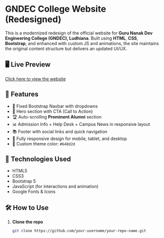 # GNDEC College Website (Redesigned)

This is a modernized redesign of the official website for **Guru Nanak Dev Engineering College (GNDEC), Ludhiana**. Built using **HTML**, **CSS**, **Bootstrap**, and enhanced with custom JS and animations, the site maintains the original content structure but delivers an updated UI/UX.

## 🖥️ Live Preview
[Click here to view the website]([https://your-github-username.github.io/your-repo-name](https://abhishekrajput55.github.io/Bootstrap_Learning/))

## 🎯 Features

- 📌 Fixed Bootstrap Navbar with dropdowns
- 🎯 Hero section with CTA (Call to Action)
- 🏆 Auto-scrolling **Prominent Alumni** section
- 📊 Admission Info + Help Desk + Campus News in responsive layout
- 📚 Footer with social links and quick navigation
- 📱 Fully responsive design for mobile, tablet, and desktop
- 🎨 Custom theme color: `#648d2d`

## 🚀 Technologies Used

- HTML5  
- CSS3  
- Bootstrap 5  
- JavaScript (for interactions and animation)  
- Google Fonts & Icons  

## 🛠️ How to Use

1. **Clone the repo**  
   ```bash
   git clone https://github.com/your-username/your-repo-name.git
